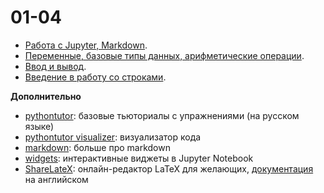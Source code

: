 # 01-04

* [Работа с Jupyter, Markdown](https://nbviewer.jupyter.org/github/roctbb/pydat21/blob/main/lesson_1/intro-jupyter.ipynb).
* [Переменные, базовые типы данных, арифметические операции](https://nbviewer.jupyter.org/github/roctbb/pydat21/blob/main/lesson_1/intro-variables.ipynb).
* [Ввод и вывод](https://nbviewer.jupyter.org/github/roctbb/pydat21/blob/main/lesson_1/input-output.ipynb).
* [Введение в работу со строками](https://nbviewer.jupyter.org/github/roctbb/pydat21/blob/main/lesson_1/strings.ipynb).


**Дополнительно**

* [pythontutor](http://pythontutor.ru): базовые тьюториалы с упражнениями (на русском языке)
* [pythontutor visualizer](http://pythontutor.ru/visualizer/): визуализатор кода
* [markdown](https://www.ibm.com/support/knowledgecenter/SSQNUZ_current/com.ibm.icpdata.doc/dsx/markd-jupyter.html): больше про markdown
* [widgets](https://ipywidgets.readthedocs.io/en/stable/examples/Widget%20Basics.html): интерактивные виджеты в Jupyter Notebook
* [ShareLateX](https://ru.sharelatex.com/): онлайн-редактор LaTeX для желающих, [документация](https://www.overleaf.com/learn) на английском 
